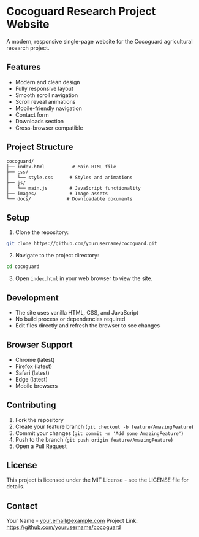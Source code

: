 # Cocoguard Research Project Website

A modern, responsive single-page website for the Cocoguard agricultural research project.

## Features

- Modern and clean design
- Fully responsive layout
- Smooth scroll navigation
- Scroll reveal animations
- Mobile-friendly navigation
- Contact form
- Downloads section
- Cross-browser compatible

## Project Structure

```
cocoguard/
├── index.html          # Main HTML file
├── css/
│   └── style.css      # Styles and animations
├── js/
│   └── main.js        # JavaScript functionality
├── images/            # Image assets
└── docs/             # Downloadable documents
```

## Setup

1. Clone the repository:
```bash
git clone https://github.com/yourusername/cocoguard.git
```

2. Navigate to the project directory:
```bash
cd cocoguard
```

3. Open `index.html` in your web browser to view the site.

## Development

- The site uses vanilla HTML, CSS, and JavaScript
- No build process or dependencies required
- Edit files directly and refresh the browser to see changes

## Browser Support

- Chrome (latest)
- Firefox (latest)
- Safari (latest)
- Edge (latest)
- Mobile browsers

## Contributing

1. Fork the repository
2. Create your feature branch (`git checkout -b feature/AmazingFeature`)
3. Commit your changes (`git commit -m 'Add some AmazingFeature'`)
4. Push to the branch (`git push origin feature/AmazingFeature`)
5. Open a Pull Request

## License

This project is licensed under the MIT License - see the LICENSE file for details.

## Contact

Your Name - your.email@example.com
Project Link: https://github.com/yourusername/cocoguard 